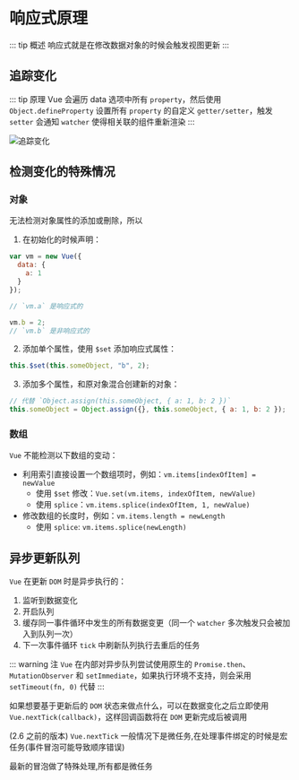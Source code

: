 # 响应式原理

::: tip 概述
响应式就是在修改数据对象的时候会触发视图更新
:::

## 追踪变化

::: tip 原理
Vue 会遍历 data 选项中所有 `property`，然后使用 `Object.defineProperty` 设置所有 `property` 的自定义 `getter/setter`，触发 `setter` 会通知 `watcher` 使得相关联的组件重新渲染
:::

<img :src="$withBase('/vue_responsive_1.png')" alt="追踪变化">

## 检测变化的特殊情况

### 对象

无法检测对象属性的添加或刪除，所以

1. 在初始化的时候声明：

```js
var vm = new Vue({
  data: {
    a: 1
  }
});

// `vm.a` 是响应式的

vm.b = 2;
// `vm.b` 是非响应式的
```

2. 添加单个属性，使用 `$set` 添加响应式属性：

```js
this.$set(this.someObject, "b", 2);
```

3. 添加多个属性，和原对象混合创建新的对象：

```js
// 代替 `Object.assign(this.someObject, { a: 1, b: 2 })`
this.someObject = Object.assign({}, this.someObject, { a: 1, b: 2 });
```

### 数组

`Vue` 不能检测以下数组的变动：

- 利用索引直接设置一个数组项时，例如：`vm.items[indexOfItem] = newValue`
  - 使用 `$set` 修改：`Vue.set(vm.items, indexOfItem, newValue)`
  - 使用 `splice`：`vm.items.splice(indexOfItem, 1, newValue)`
- 修改数组的长度时，例如：`vm.items.length = newLength`
  - 使用 `splice`: `vm.items.splice(newLength)`

## 异步更新队列

`Vue` 在更新 `DOM` 时是异步执行的：

1. 监听到数据变化
2. 开启队列
3. 缓存同一事件循环中发生的所有数据变更（同一个 `watcher` 多次触发只会被加入到队列一次）
4. 下一次事件循环 `tick` 中刷新队列执行去重后的任务

::: warning 注
`Vue` 在内部对异步队列尝试使用原生的 `Promise.then`、`MutationObserver` 和 `setImmediate`，如果执行环境不支持，则会采用 `setTimeout(fn, 0)` 代替
:::

如果想要基于更新后的 `DOM` 状态来做点什么，可以在数据变化之后立即使用 `Vue.nextTick(callback)`，这样回调函数将在 `DOM` 更新完成后被调用

(2.6 之前的版本)
`Vue.nextTick` 一般情况下是微任务,在处理事件绑定的时候是宏任务(事件冒泡可能导致顺序错误)

最新的冒泡做了特殊处理,所有都是微任务
